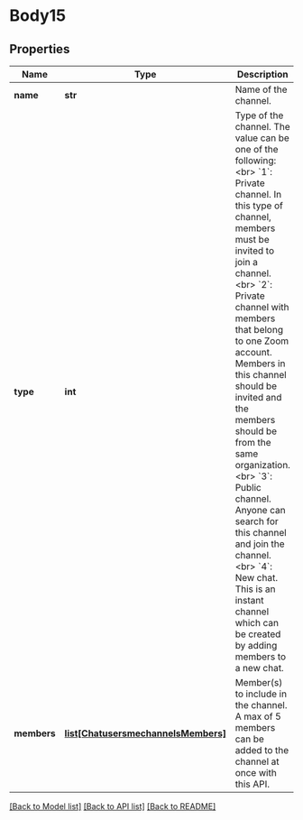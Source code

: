 # Body15

## Properties
Name | Type | Description | Notes
------------ | ------------- | ------------- | -------------
**name** | **str** | Name of the channel. | [optional] 
**type** | **int** | Type of the channel. The value can be one of the following:&lt;br&gt; &#x60;1&#x60;: Private channel. In this type of channel, members must be invited to join a channel.&lt;br&gt; &#x60;2&#x60;: Private channel with members that belong to one Zoom account. Members in this channel should be invited and the members should be from the same organization.&lt;br&gt; &#x60;3&#x60;: Public channel. Anyone can search for this channel and join the channel.&lt;br&gt; &#x60;4&#x60;: New chat. This is an instant channel which can be created by adding members to a new chat.  | [optional] 
**members** | [**list[ChatusersmechannelsMembers]**](ChatusersmechannelsMembers.md) | Member(s) to include in the channel. A max of 5 members can be added to the channel at once with this API. | [optional] 

[[Back to Model list]](../README.md#documentation-for-models) [[Back to API list]](../README.md#documentation-for-api-endpoints) [[Back to README]](../README.md)

